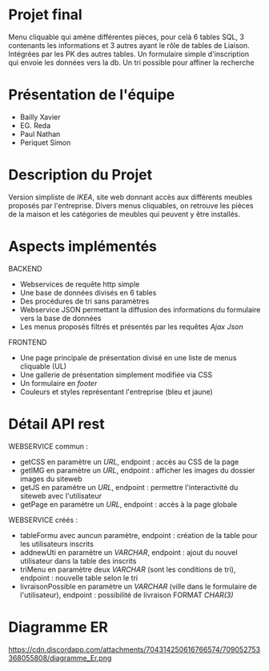 # Projet final
Menu cliquable qui amène différentes pièces, pour celà 6 tables SQL, 3 contenants les informations et 3 autres ayant le rôle de
tables de Liaison. Intégrées par les PK des autres tables.
Un formulaire simple d'inscription qui envoie les données vers la db.
Un tri possible pour affiner la recherche
# Présentation de l'équipe
* Bailly Xavier
* EG. Reda
* Paul Nathan
* Periquet Simon

# Description du Projet
Version simpliste de *IKEA*, site web donnant accès aux différents meubles proposés par l'entreprise.
Divers menus cliquables, on retrouve les pièces de la maison et les catégories de meubles qui peuvent y être installés.

# Aspects implémentés
BACKEND
* Webservices de requête http simple
* Une base de données divisés en 6 tables
* Des procédures de tri sans paramètres
* Webservice JSON permettant la diffusion des informations du formulaire vers la base de données
* Les menus proposés filtrés et présentés par les requêtes *Ajax* *Json*

FRONTEND
* Une page principale de présentation divisé en une liste de menus cliquable (UL)
* Une gallerie de présentation simplement modifiée via CSS
* Un formulaire en *footer*
* Couleurs et styles représentant l'entreprise (bleu et jaune)

# Détail API rest 
WEBSERVICE commun : 
* getCSS en paramètre un *URL*, endpoint : accès au CSS de la page
* getIMG en paramètre un *URL*, endpoint : afficher les images du dossier images du siteweb
* getJS en paramètre un *URL*, endpoint : permettre l'interactivité du siteweb avec l'utilisateur
* getPage en paramètre un *URL*, endpoint : accès à la page globale

WEBSERVICE créés : 
* tableFormu avec auncun paramètre, endpoint : création de la table pour les utilisateurs inscrits
* addnewUti en paramètre un *VARCHAR*, endpoint : ajout du nouvel utilisateur dans la table des inscrits
* triMenu en paramètre deux *VARCHAR* (sont les conditions de tri), endpoint : nouvelle table selon le tri
* livraisonPossible en paramètre un *VARCHAR* (ville dans le formulaire de l'utilisateur), endpoint :                                possibilité de livraison FORMAT *CHAR(3)*
# Diagramme ER

https://cdn.discordapp.com/attachments/704314250616766574/709052753368055808/diagramme_Er.png
